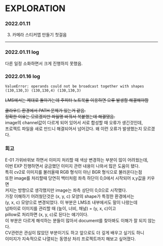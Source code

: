 # EXPLORATION
### 2022.01.11
3. 카메라 스티커앱 만들기 첫걸음

---

### 2022.01.11 log

다른 일정 소화하면서 크게 진행하지 못했음.

### 2022.01.16 log

```
ValueError: operands could not be broadcast together with shapes (130,130,3) (130,130,4) (130,130,3) 
```
~~LMS에서는 제대로 돌아가는데 주피터 노트북을 이용하면 오류 발생함 해결해야함~~

~~클라우드 환경에서 PATH 문제가 있는거 같음.   
정확한 이유는 모르겠지만 파일명 바꿔서 복붙했는데 해결됐음.~~   
image의 channel값이 다르게 되어 있어서 서로 합성할 때 오류가 생긴것인데,   
프로젝트 파일을 새로 만드니 해결되어서 넘어갔다. 왜 이런 오류가 발생했는지 모르겠다.   





### 회고

E-01 가위바위보 하면서 이미지 처리할 때 색상 변경하는 부분이 많이 어려웠는데,   
이번 EXP 진행하면서 궁금했던 이미지 관련 내용이 나와서 많은 도움이 됐다.   
특히 cv2로 이미지를 불러올때 RGB 형식이 아닌 BGR 형식으로 불러온다는점   
또한 image를 처리할때 당연히 백터처럼 좌측 하단이 0,0에서 시작되어 x,y값을 키우면   
커지는 방향으로 생각했지만 image는 좌측 상단이 0,0으로 시작했다.   
가장 이해하기 어려웠던것은 (x, y, c) 모양의 shape가 특정한 환경에서는   
(y, x, c) 모양으로 변경되었다. 이 부분은 LMS조 내부에서도 말이 나왔는데   
넘파이로 이미지를 관리할 때 (높이, 너비, 채널) = (y, x, c)이고   
pillow로 처리하면 (x, y, c)로 된다는 얘기이다.   
이 부분은 다르게 해석하는 분들이 많아서 document를 찾아봐도 이해가 잘 되지 않는다.   
CV관련은 관심이 많았던 부분이기도 하고 앞으로도 더 깊게 배우고 싶기도 하니   
이미지가 지속적으로 나열되는 동영상 처리 프로젝트까지 해보고 싶어졌다.